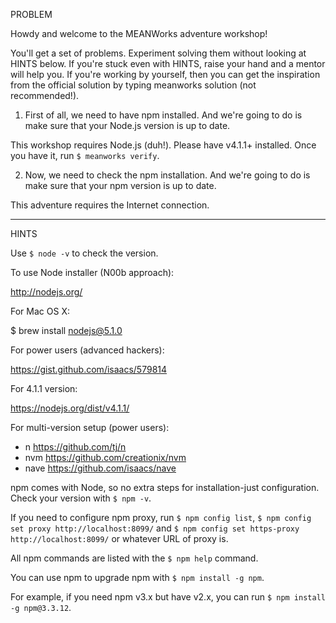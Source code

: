 PROBLEM

Howdy and welcome to the MEANWorks adventure workshop!

You'll get a set of problems. Experiment solving them without looking at HINTS below.
If you're stuck even with HINTS, raise your hand and a mentor will help you.
If you're working by yourself, then you can get the inspiration from the official solution by typing meanworks solution (not recommended!).

1) First of all, we need to have npm installed.
And we're going to do is make sure that your Node.js version is up to date.

This workshop requires Node.js (duh!). Please have v4.1.1+ installed. Once you have it, run `$ meanworks verify`.

2) Now, we need to check the npm installation.
And we're going to do is make sure that your npm version is up to date.

This adventure requires the Internet connection.


---

HINTS

Use `$ node -v` to check the version.

To use Node installer (N00b approach):

http://nodejs.org/

For Mac OS X:

$ brew install nodejs@5.1.0

For power users (advanced hackers):

https://gist.github.com/isaacs/579814

For 4.1.1 version:

https://nodejs.org/dist/v4.1.1/

For multi-version setup (power users):

* n https://github.com/tj/n
* nvm https://github.com/creationix/nvm
* nave https://github.com/isaacs/nave

npm comes with Node, so no extra steps for installation-just configuration. Check your version with `$ npm -v`.

If you need to configure npm proxy, run `$ npm config list`, `$ npm config set proxy http://localhost:8099/` and `$ npm config set https-proxy http://localhost:8099/` or whatever URL of proxy is.

All npm commands are listed with the `$ npm help` command.

You can use npm to upgrade npm with `$ npm install -g npm`.

For example, if you need npm v3.x  but have v2.x, you can run `$ npm install -g npm@3.3.12`.
